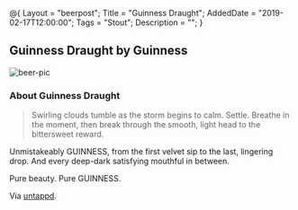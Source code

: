 @{ 
 Layout = "beerpost"; 
 Title = "Guinness Draught"; 
 AddedDate = "2019-02-17T12:00:00"; 
 Tags = "Stout"; 
 Description = ""; 
 } 
 

## Guinness Draught by Guinness

![beer-pic]

### About Guinness Draught

> Swirling clouds tumble as the storm begins to calm. Settle. Breathe in the moment, then break through the smooth, light head to the bittersweet reward.

Unmistakeably GUINNESS, from the first velvet sip to the last, lingering drop. And every deep-dark satisfying mouthful in between.

Pure beauty. Pure GUINNESS.

Via [untappd][untappd-url].

[untappd-url]: <https://untappd.com/b/guinness-guinness-draught/4473>
[beer-pic]: https://jasonpowley.com/assets/img/2019-02-17-guinness-draught.jpeg "Guinness Draught by Guinness"
